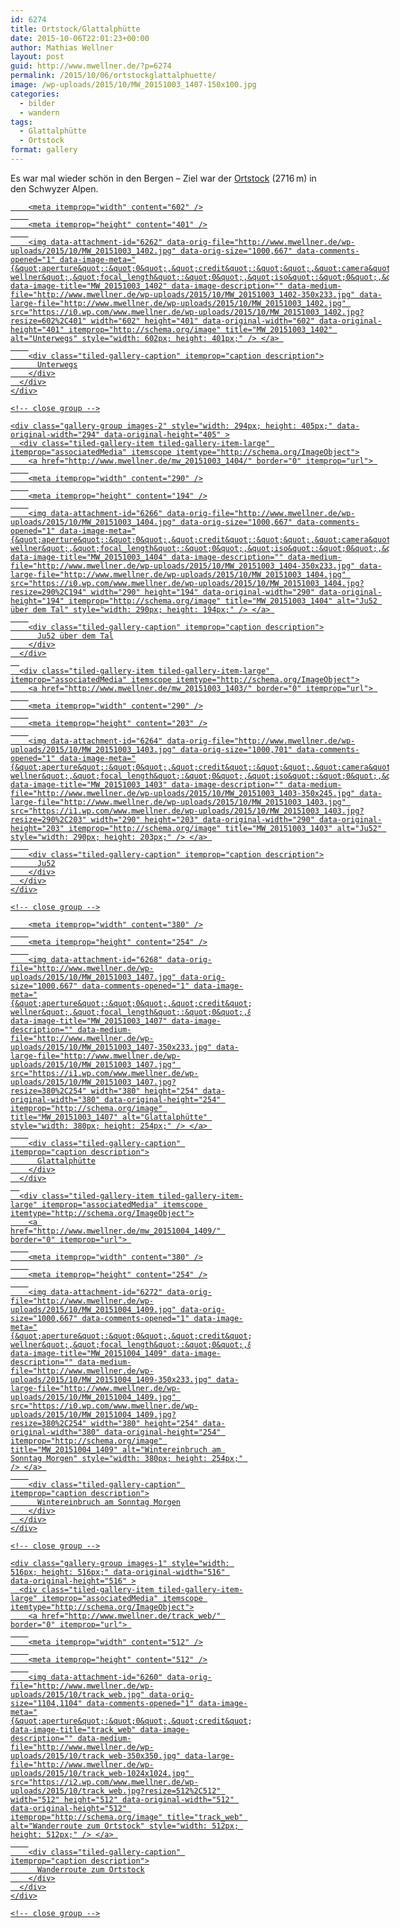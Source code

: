 ```yaml
---
id: 6274
title: Ortstock/Glattalphütte
date: 2015-10-06T22:01:23+00:00
author: Mathias Wellner
layout: post
guid: http://www.mwellner.de/?p=6274
permalink: /2015/10/06/ortstockglattalphuette/
image: /wp-uploads/2015/10/MW_20151003_1407-150x100.jpg
categories:
  - bilder
  - wandern
tags:
  - Glattalphütte
  - Ortstock
format: gallery
---
```

Es war mal wieder schön in den Bergen &ndash; Ziel war der <a href="https://de.wikipedia.org/wiki/Ortstock" title="Ortstock" target="_blank">Ortstock</a> (2716&thinsp;m) in den Schwyzer Alpen. 

<div class="tiled-gallery type-rectangular tiled-gallery-unresized" data-original-width="900" data-carousel-extra='{&quot;blog_id&quot;:1,&quot;permalink&quot;:&quot;http:\/\/www.mwellner.de\/2015\/10\/06\/ortstockglattalphuette\/&quot;,&quot;likes_blog_id&quot;:&quot;9056871&quot;}' itemscope itemtype="http://schema.org/ImageGallery" >
  <div class="gallery-row" style="width: 900px; height: 405px;" data-original-width="900" data-original-height="405" >
    <div class="gallery-group images-1" style="width: 606px; height: 405px;" data-original-width="606" data-original-height="405" >
      <div class="tiled-gallery-item tiled-gallery-item-large" itemprop="associatedMedia" itemscope itemtype="http://schema.org/ImageObject">
        <a href="http://www.mwellner.de/mw_20151003_1402/" border="0" itemprop="url"> 
        
        <meta itemprop="width" content="602" />
        
        <meta itemprop="height" content="401" />
        
        <img data-attachment-id="6262" data-orig-file="http://www.mwellner.de/wp-uploads/2015/10/MW_20151003_1402.jpg" data-orig-size="1000,667" data-comments-opened="1" data-image-meta="{&quot;aperture&quot;:&quot;0&quot;,&quot;credit&quot;:&quot;&quot;,&quot;camera&quot;:&quot;&quot;,&quot;caption&quot;:&quot;&quot;,&quot;created_timestamp&quot;:&quot;0&quot;,&quot;copyright&quot;:&quot;mathias wellner&quot;,&quot;focal_length&quot;:&quot;0&quot;,&quot;iso&quot;:&quot;0&quot;,&quot;shutter_speed&quot;:&quot;0&quot;,&quot;title&quot;:&quot;&quot;,&quot;orientation&quot;:&quot;0&quot;}" data-image-title="MW_20151003_1402" data-image-description="" data-medium-file="http://www.mwellner.de/wp-uploads/2015/10/MW_20151003_1402-350x233.jpg" data-large-file="http://www.mwellner.de/wp-uploads/2015/10/MW_20151003_1402.jpg" src="https://i0.wp.com/www.mwellner.de/wp-uploads/2015/10/MW_20151003_1402.jpg?resize=602%2C401" width="602" height="401" data-original-width="602" data-original-height="401" itemprop="http://schema.org/image" title="MW_20151003_1402" alt="Unterwegs" style="width: 602px; height: 401px;" /> </a> 
        
        <div class="tiled-gallery-caption" itemprop="caption description">
          Unterwegs
        </div>
      </div>
    </div>
    
    <!-- close group -->
    
    <div class="gallery-group images-2" style="width: 294px; height: 405px;" data-original-width="294" data-original-height="405" >
      <div class="tiled-gallery-item tiled-gallery-item-large" itemprop="associatedMedia" itemscope itemtype="http://schema.org/ImageObject">
        <a href="http://www.mwellner.de/mw_20151003_1404/" border="0" itemprop="url"> 
        
        <meta itemprop="width" content="290" />
        
        <meta itemprop="height" content="194" />
        
        <img data-attachment-id="6266" data-orig-file="http://www.mwellner.de/wp-uploads/2015/10/MW_20151003_1404.jpg" data-orig-size="1000,667" data-comments-opened="1" data-image-meta="{&quot;aperture&quot;:&quot;0&quot;,&quot;credit&quot;:&quot;&quot;,&quot;camera&quot;:&quot;&quot;,&quot;caption&quot;:&quot;&quot;,&quot;created_timestamp&quot;:&quot;0&quot;,&quot;copyright&quot;:&quot;mathias wellner&quot;,&quot;focal_length&quot;:&quot;0&quot;,&quot;iso&quot;:&quot;0&quot;,&quot;shutter_speed&quot;:&quot;0&quot;,&quot;title&quot;:&quot;&quot;,&quot;orientation&quot;:&quot;0&quot;}" data-image-title="MW_20151003_1404" data-image-description="" data-medium-file="http://www.mwellner.de/wp-uploads/2015/10/MW_20151003_1404-350x233.jpg" data-large-file="http://www.mwellner.de/wp-uploads/2015/10/MW_20151003_1404.jpg" src="https://i0.wp.com/www.mwellner.de/wp-uploads/2015/10/MW_20151003_1404.jpg?resize=290%2C194" width="290" height="194" data-original-width="290" data-original-height="194" itemprop="http://schema.org/image" title="MW_20151003_1404" alt="Ju52 über dem Tal" style="width: 290px; height: 194px;" /> </a> 
        
        <div class="tiled-gallery-caption" itemprop="caption description">
          Ju52 über dem Tal
        </div>
      </div>
      
      <div class="tiled-gallery-item tiled-gallery-item-large" itemprop="associatedMedia" itemscope itemtype="http://schema.org/ImageObject">
        <a href="http://www.mwellner.de/mw_20151003_1403/" border="0" itemprop="url"> 
        
        <meta itemprop="width" content="290" />
        
        <meta itemprop="height" content="203" />
        
        <img data-attachment-id="6264" data-orig-file="http://www.mwellner.de/wp-uploads/2015/10/MW_20151003_1403.jpg" data-orig-size="1000,701" data-comments-opened="1" data-image-meta="{&quot;aperture&quot;:&quot;0&quot;,&quot;credit&quot;:&quot;&quot;,&quot;camera&quot;:&quot;&quot;,&quot;caption&quot;:&quot;&quot;,&quot;created_timestamp&quot;:&quot;0&quot;,&quot;copyright&quot;:&quot;mathias wellner&quot;,&quot;focal_length&quot;:&quot;0&quot;,&quot;iso&quot;:&quot;0&quot;,&quot;shutter_speed&quot;:&quot;0&quot;,&quot;title&quot;:&quot;&quot;,&quot;orientation&quot;:&quot;0&quot;}" data-image-title="MW_20151003_1403" data-image-description="" data-medium-file="http://www.mwellner.de/wp-uploads/2015/10/MW_20151003_1403-350x245.jpg" data-large-file="http://www.mwellner.de/wp-uploads/2015/10/MW_20151003_1403.jpg" src="https://i1.wp.com/www.mwellner.de/wp-uploads/2015/10/MW_20151003_1403.jpg?resize=290%2C203" width="290" height="203" data-original-width="290" data-original-height="203" itemprop="http://schema.org/image" title="MW_20151003_1403" alt="Ju52" style="width: 290px; height: 203px;" /> </a> 
        
        <div class="tiled-gallery-caption" itemprop="caption description">
          Ju52
        </div>
      </div>
    </div>
    
    <!-- close group -->
  </div>
  
  <!-- close row -->
  
  <div class="gallery-row" style="width: 900px; height: 516px;" data-original-width="900" data-original-height="516" >
    <div class="gallery-group images-2" style="width: 384px; height: 516px;" data-original-width="384" data-original-height="516" >
      <div class="tiled-gallery-item tiled-gallery-item-large" itemprop="associatedMedia" itemscope itemtype="http://schema.org/ImageObject">
        <a href="http://www.mwellner.de/mw_20151003_1407/" border="0" itemprop="url"> 
        
        <meta itemprop="width" content="380" />
        
        <meta itemprop="height" content="254" />
        
        <img data-attachment-id="6268" data-orig-file="http://www.mwellner.de/wp-uploads/2015/10/MW_20151003_1407.jpg" data-orig-size="1000,667" data-comments-opened="1" data-image-meta="{&quot;aperture&quot;:&quot;0&quot;,&quot;credit&quot;:&quot;&quot;,&quot;camera&quot;:&quot;&quot;,&quot;caption&quot;:&quot;&quot;,&quot;created_timestamp&quot;:&quot;0&quot;,&quot;copyright&quot;:&quot;mathias wellner&quot;,&quot;focal_length&quot;:&quot;0&quot;,&quot;iso&quot;:&quot;0&quot;,&quot;shutter_speed&quot;:&quot;0&quot;,&quot;title&quot;:&quot;&quot;,&quot;orientation&quot;:&quot;0&quot;}" data-image-title="MW_20151003_1407" data-image-description="" data-medium-file="http://www.mwellner.de/wp-uploads/2015/10/MW_20151003_1407-350x233.jpg" data-large-file="http://www.mwellner.de/wp-uploads/2015/10/MW_20151003_1407.jpg" src="https://i1.wp.com/www.mwellner.de/wp-uploads/2015/10/MW_20151003_1407.jpg?resize=380%2C254" width="380" height="254" data-original-width="380" data-original-height="254" itemprop="http://schema.org/image" title="MW_20151003_1407" alt="Glattalphütte" style="width: 380px; height: 254px;" /> </a> 
        
        <div class="tiled-gallery-caption" itemprop="caption description">
          Glattalphütte
        </div>
      </div>
      
      <div class="tiled-gallery-item tiled-gallery-item-large" itemprop="associatedMedia" itemscope itemtype="http://schema.org/ImageObject">
        <a href="http://www.mwellner.de/mw_20151004_1409/" border="0" itemprop="url"> 
        
        <meta itemprop="width" content="380" />
        
        <meta itemprop="height" content="254" />
        
        <img data-attachment-id="6272" data-orig-file="http://www.mwellner.de/wp-uploads/2015/10/MW_20151004_1409.jpg" data-orig-size="1000,667" data-comments-opened="1" data-image-meta="{&quot;aperture&quot;:&quot;0&quot;,&quot;credit&quot;:&quot;&quot;,&quot;camera&quot;:&quot;&quot;,&quot;caption&quot;:&quot;&quot;,&quot;created_timestamp&quot;:&quot;0&quot;,&quot;copyright&quot;:&quot;mathias wellner&quot;,&quot;focal_length&quot;:&quot;0&quot;,&quot;iso&quot;:&quot;0&quot;,&quot;shutter_speed&quot;:&quot;0&quot;,&quot;title&quot;:&quot;&quot;,&quot;orientation&quot;:&quot;0&quot;}" data-image-title="MW_20151004_1409" data-image-description="" data-medium-file="http://www.mwellner.de/wp-uploads/2015/10/MW_20151004_1409-350x233.jpg" data-large-file="http://www.mwellner.de/wp-uploads/2015/10/MW_20151004_1409.jpg" src="https://i0.wp.com/www.mwellner.de/wp-uploads/2015/10/MW_20151004_1409.jpg?resize=380%2C254" width="380" height="254" data-original-width="380" data-original-height="254" itemprop="http://schema.org/image" title="MW_20151004_1409" alt="Wintereinbruch am Sonntag Morgen" style="width: 380px; height: 254px;" /> </a> 
        
        <div class="tiled-gallery-caption" itemprop="caption description">
          Wintereinbruch am Sonntag Morgen
        </div>
      </div>
    </div>
    
    <!-- close group -->
    
    <div class="gallery-group images-1" style="width: 516px; height: 516px;" data-original-width="516" data-original-height="516" >
      <div class="tiled-gallery-item tiled-gallery-item-large" itemprop="associatedMedia" itemscope itemtype="http://schema.org/ImageObject">
        <a href="http://www.mwellner.de/track_web/" border="0" itemprop="url"> 
        
        <meta itemprop="width" content="512" />
        
        <meta itemprop="height" content="512" />
        
        <img data-attachment-id="6260" data-orig-file="http://www.mwellner.de/wp-uploads/2015/10/track_web.jpg" data-orig-size="1104,1104" data-comments-opened="1" data-image-meta="{&quot;aperture&quot;:&quot;0&quot;,&quot;credit&quot;:&quot;&quot;,&quot;camera&quot;:&quot;&quot;,&quot;caption&quot;:&quot;&quot;,&quot;created_timestamp&quot;:&quot;0&quot;,&quot;copyright&quot;:&quot;&quot;,&quot;focal_length&quot;:&quot;0&quot;,&quot;iso&quot;:&quot;0&quot;,&quot;shutter_speed&quot;:&quot;0&quot;,&quot;title&quot;:&quot;&quot;,&quot;orientation&quot;:&quot;0&quot;}" data-image-title="track_web" data-image-description="" data-medium-file="http://www.mwellner.de/wp-uploads/2015/10/track_web-350x350.jpg" data-large-file="http://www.mwellner.de/wp-uploads/2015/10/track_web-1024x1024.jpg" src="https://i2.wp.com/www.mwellner.de/wp-uploads/2015/10/track_web.jpg?resize=512%2C512" width="512" height="512" data-original-width="512" data-original-height="512" itemprop="http://schema.org/image" title="track_web" alt="Wanderroute zum Ortstock" style="width: 512px; height: 512px;" /> </a> 
        
        <div class="tiled-gallery-caption" itemprop="caption description">
          Wanderroute zum Ortstock
        </div>
      </div>
    </div>
    
    <!-- close group -->
  </div>
  
  <!-- close row -->
</div>